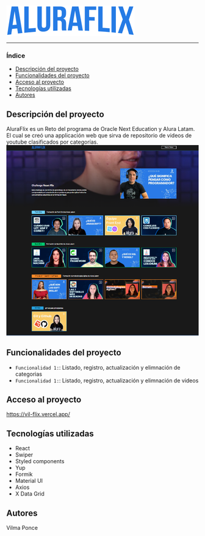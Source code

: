 ![Logo de AluraFlix](./src/assets/img/logo.svg)  

<hr>  

 
### Índice  

- [Descripción del proyecto](#Descripción-del-proyecto) 
- [Funcionalidades del proyecto](#Funcionalidades-del-proyecto)  
- [Acceso al proyecto](#Acceso-al-proyecto)  
- [Tecnologías utilizadas](#Tecnologías-utilizadas)  
- [Autores](#Autores)  
## Descripción del proyecto  

AluraFlix es un Reto del programa de Oracle Next Education y Alura Latam. El cual  se creó una applicación web que sirva de repositorio de videos de youtube clasificados por categorías. 
![Mockup de AluraFlix](./src/assets/img/previsualizacion.png)   
## Funcionalidades del proyecto 
- `Funcionalidad 1:`: Listado, registro, actualización y elimnación de categorias
- `Funcionalidad 1:`: Listado, registro, actualización y elimnación de videos 
## Acceso al proyecto
https://vil-flix.vercel.app/

## Tecnologías utilizadas
- React
- Swiper
- Styled components
- Yup
- Formik
- Material UI
- Axios
- X Data Grid
## Autores
Vilma Ponce
